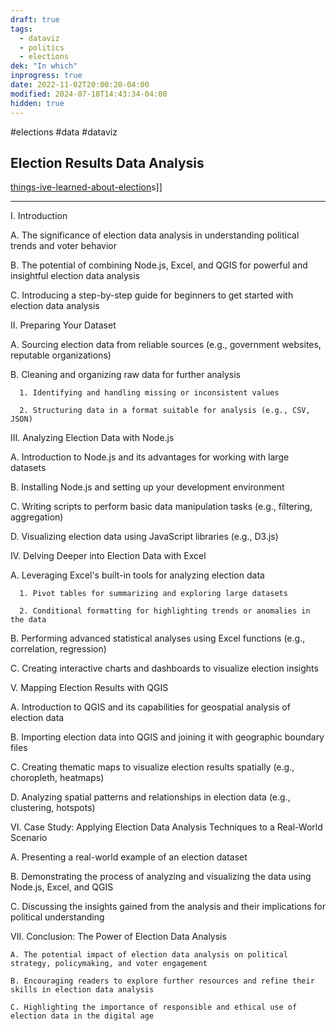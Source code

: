 ```yaml
---
draft: true
tags:
  - dataviz
  - politics
  - elections
dek: "In which"
inprogress: true
date: 2022-11-02T20:00:20-04:00
modified: 2024-07-18T14:43:34-04:00
hidden: true
---
```


#elections #data #dataviz

## Election Results Data Analysis

[things-ive-learned-about-election](things-ive-learned-about-election)s]]

---

I. Introduction

   A. The significance of election data analysis in understanding political trends and voter behavior

   B. The potential of combining Node.js, Excel, and QGIS for powerful and insightful election data analysis

   C. Introducing a step-by-step guide for beginners to get started with election data analysis

II. Preparing Your Dataset

   A. Sourcing election data from reliable sources (e.g., government websites, reputable organizations)

   B. Cleaning and organizing raw data for further analysis

      1. Identifying and handling missing or inconsistent values

      2. Structuring data in a format suitable for analysis (e.g., CSV, JSON)

III. Analyzing Election Data with Node.js

   A. Introduction to Node.js and its advantages for working with large datasets

   B. Installing Node.js and setting up your development environment

   C. Writing scripts to perform basic data manipulation tasks (e.g., filtering, aggregation)

   D. Visualizing election data using JavaScript libraries (e.g., D3.js)

IV. Delving Deeper into Election Data with Excel

   A. Leveraging Excel's built-in tools for analyzing election data

      1. Pivot tables for summarizing and exploring large datasets

      2. Conditional formatting for highlighting trends or anomalies in the data

   B. Performing advanced statistical analyses using Excel functions (e.g., correlation, regression)

   C. Creating interactive charts and dashboards to visualize election insights

V. Mapping Election Results with QGIS

   A. Introduction to QGIS and its capabilities for geospatial analysis of election data

   B. Importing election data into QGIS and joining it with geographic boundary files

   C. Creating thematic maps to visualize election results spatially (e.g., choropleth, heatmaps)

   D. Analyzing spatial patterns and relationships in election data (e.g., clustering, hotspots)

VI. Case Study: Applying Election Data Analysis Techniques to a Real-World Scenario

   A. Presenting a real-world example of an election dataset

   B. Demonstrating the process of analyzing and visualizing the data using Node.js, Excel, and QGIS

   C. Discussing the insights gained from the analysis and their implications for political understanding

VII. Conclusion: The Power of Election Data Analysis

    A. The potential impact of election data analysis on political strategy, policymaking, and voter engagement

    B. Encouraging readers to explore further resources and refine their skills in election data analysis

    C. Highlighting the importance of responsible and ethical use of election data in the digital age